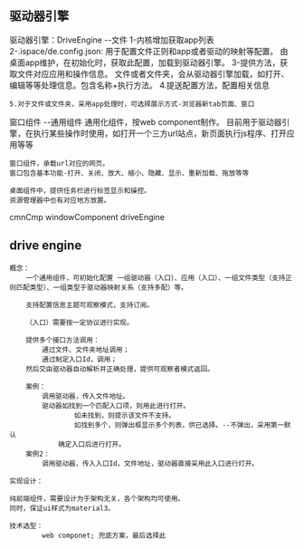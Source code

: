 ## 驱动器引擎

驱动器引擎：DriveEngine  --文件 
    1-内核增加获取app列表
    2-.ispace/de.config.json:
        用于配置文件正则和app或者驱动的映射等配置。
        由桌面app维护，在初始化时，获取此配置，加载到驱动器引擎。
    3-提供方法，获取文件对应应用和操作信息。 
        文件或者文件夹，会从驱动器引擎加载，如打开、编辑等等处理信息。包含名称+执行方法。 
    4.提送配置方法，配置相关信息

    5.对于文件或文件夹，采用app处理时，可选择展示方式-浏览器新tab页面、窗口

窗口组件 --通用组件
    通用化组件，按web component制作。
    目前用于驱动器引擎，在执行某些操作时使用，如打开一个三方url站点，新页面执行js程序、打开应用等等

    窗口组件，承载url对应的网页。
    窗口包含基本功能-打开、关闭、放大、缩小、隐藏、显示、重新加载、拖放等等

    桌面组件中，提供任务栏进行标签显示和操控。
    资源管理器中也有对应地方放置。

cmnCmp
            windowComponent
            driveEngine

## drive engine

    概念：
        一个通用组件，可初始化配置 一组驱动器（入口）、应用（入口）、一组文件类型（支持正则匹配类型）、一组类型于驱动器映射关系（支持多配）等。

        支持配置信息主题可观察模式，支持订阅。

        （入口）需要按一定协议进行实现。

        提供多个接口方法调用：
            通过文件、文件夹地址调用；
            通过制定入口Id，调用；
        然后交由驱动器自动解析并正确处理，提供可观察者模式返回。

        案例：
            调用驱动器，传入文件地址。
            驱动器如找到一个匹配入口项，则用此进行打开。
                    如未找到，则提示该文件不支持。
                    如找到多个，则弹出框显示多个列表，供已选择。--不弹出，采用第一默认
                确定入口后进行打开。
        案例2：
            调用驱动器，传入入口Id，文件地址，驱动器直接采用此入口进行打开。

    实现设计：

    纯前端组件，需要设计为于架构无关，各个架构均可使用。
    同时，保证ui样式为material3。

    技术选型：
            web componet; 兜底方案，最后选择此







 